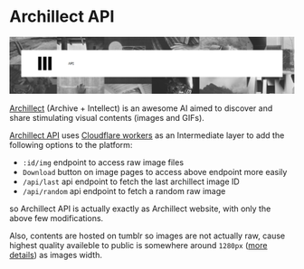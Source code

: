 # Archillect API

[![Header image](/assets/header.png)](https://archillect.mhsattarian.workers.dev/)

[Archillect](https://archillect.com) (Archive + Intellect) is an awesome AI aimed to discover and share stimulating visual contents (images and GIFs).

[Archillect API](https://archillect.mhsattarian.workers.dev/) uses [Cloudflare workers](https://workers.cloudflare.com/) as an Intermediate layer to add the following options to the platform:

- `:id/img` endpoint to access raw image files
- `Download` button on image pages to access above endpoint more easily
- `/api/last` api endpoint to fetch the last archillect image ID
- `/api/random` api endpoint to fetch a random raw image

so Archillect API is actually exactly as Archillect website, with only the above few modifications.

Also, contents are hosted on tumblr so images are not actually raw, cause highest quality availeble to public is somewhere around `1280px` ([more details](https://stackoverflow.com/a/16836223/5863267)) as images width.
